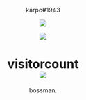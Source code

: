 <p align="center">
    karpo#1943
</p>

<p align="center">
  <img src="https://github-readme-stats.vercel.app/api/top-langs/?username=karpo0&layout=compact&theme=chartreuse-dark" />
</p>

<p align="center">
  <img src="https://github-readme-stats.vercel.app/api?username=karpo0&show_icons=true&theme=chartreuse-dark" />
</p>

<p> 
  <h1 align="center">visitorcount<br>
  <img src="https://profile-counter.glitch.me/karpo0/count.svg" />
    </h1>
</p>

<p align="center">
    bossman.
